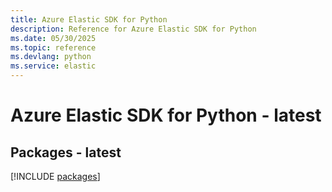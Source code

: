 ```yaml
---
title: Azure Elastic SDK for Python
description: Reference for Azure Elastic SDK for Python
ms.date: 05/30/2025
ms.topic: reference
ms.devlang: python
ms.service: elastic
---
```

# Azure Elastic SDK for Python - latest
## Packages - latest
[!INCLUDE [packages](elastic-index.md)]